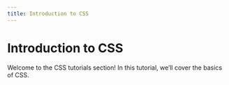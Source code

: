 ```yaml
---
title: Introduction to CSS
---
```


# Introduction to CSS

Welcome to the CSS tutorials section! In this tutorial, we’ll cover the basics of CSS.
